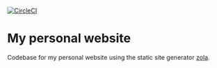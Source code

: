 [![CircleCI](https://circleci.com/gh/Januson/januson.github.io.svg?style=svg)](https://circleci.com/gh/Januson/januson.github.io)

# My personal website

Codebase for my personal website using the static site generator [zola](https://github.com/getzola/zola).